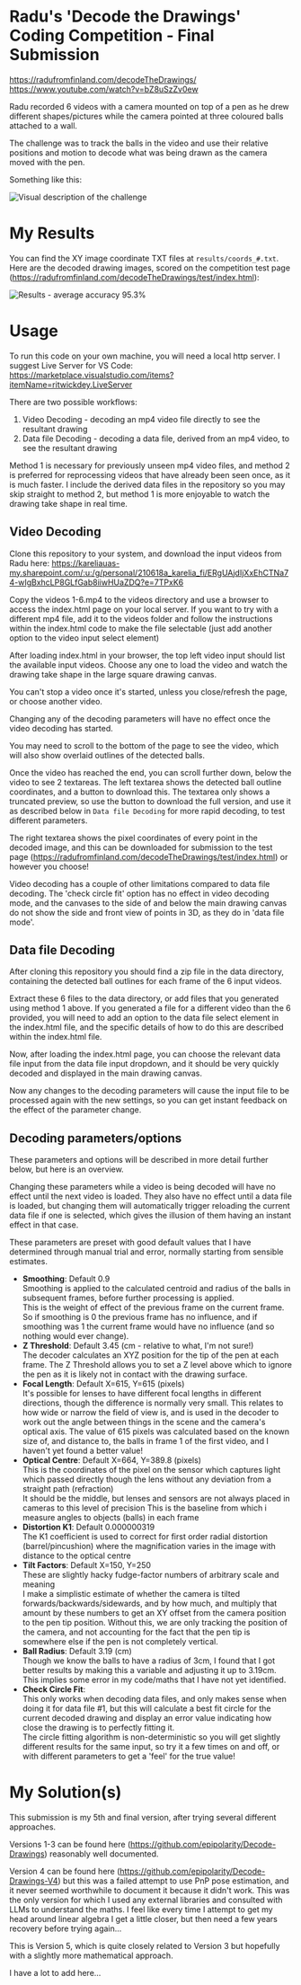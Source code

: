 # Radu's 'Decode the Drawings' Coding Competition - Final Submission

<https://radufromfinland.com/decodeTheDrawings/>  
<https://www.youtube.com/watch?v=bZ8uSzZv0ew>

Radu recorded 6 videos with a camera mounted on top of a pen as he drew different shapes/pictures while the camera pointed at three coloured balls attached to a wall.

The challenge was to track the balls in the video and use their relative positions and motion to decode what was being drawn as the camera moved with the pen.

Something like this:

<img src="images/visual_documentation.png" alt="Visual description of the challenge" title="Visual description of the challenge" />


# My Results

You can find the XY image coordinate TXT files at `results/coords_#.txt`. Here are the decoded drawing images, scored on the competition test page (<https://radufromfinland.com/decodeTheDrawings/test/index.html>):

<img src="results/20250731 results v2.png" alt="Results - average accuracy 95.3%" title="Results - average accuracy 95.3%" />

# Usage

To run this code on your own machine, you will need a local http server. I suggest Live Server for VS Code: <https://marketplace.visualstudio.com/items?itemName=ritwickdey.LiveServer>

There are two possible workflows:

1. Video Decoding - decoding an mp4 video file directly to see the resultant drawing
2. Data file Decoding - decoding a data file, derived from an mp4 video, to see the resultant drawing

Method 1 is necessary for previously unseen mp4 video files, and method 2 is preferred for reprocessing videos that have already been seen once, as it is much faster. I include the derived data files in the repository so you may skip straight to method 2, but method 1 is more enjoyable to watch the drawing take shape in real time.

## Video Decoding

Clone this repository to your system, and download the input videos from Radu here: https://kareliauas-my.sharepoint.com/:u:/g/personal/210618a_karelia_fi/ERgUAjdIjXxEhCTNa74-wIgBxhcLP8GLfGab8iiwHUaZDQ?e=7TPxK6

Copy the videos 1-6.mp4 to the videos directory and use a browser to access the index.html page on your local server. If you want to try with a different mp4 file, add it to the videos folder and follow the instructions within the index.html code to make the file selectable (just add another option to the video input select element)

After loading index.html in your browser, the top left video input should list the available input videos. Choose any one to load the video and watch the drawing take shape in the large square drawing canvas. 

You can't stop a video once it's started, unless you close/refresh the page, or choose another video.

Changing any of the decoding parameters will have no effect once the video decoding has started.

You may need to scroll to the bottom of the page to see the video, which will also show overlaid outlines of the detected balls.

Once the video has reached the end, you can scroll further down, below the video to see 2 textareas. The left textarea shows the detected ball outline coordinates, and a button to download this. The textarea only shows a truncated preview, so use the button to download the full version, and use it as described below in `Data file Decoding` for more rapid decoding, to test different parameters.

The right textarea shows the pixel coordinates of every point in the decoded image, and this can be downloaded for submission to the test page (<https://radufromfinland.com/decodeTheDrawings/test/index.html>) or however you choose!

Video decoding has a couple of other limitations compared to data file decoding. The 'check circle fit' option has no effect in video decoding mode, and the canvases to the side of and below the main drawing canvas do not show the side and front view of points in 3D, as they do in 'data file mode'.

## Data file Decoding

After cloning this repository you should find a zip file in the data directory, containing the detected ball outlines for each frame of the 6 input videos.

Extract these 6 files to the data directory, or add files that you generated using method 1 above. If you generated a file for a different video than the 6 provided, you will need to add an option to the data file select element in the index.html file, and the specific details of how to do this are described within the index.html file.

Now, after loading the index.html page, you can choose the relevant data file input from the data file input dropdown, and it should be very quickly decoded and displayed in the main drawing canvas.

Now any changes to the decoding parameters will cause the input file to be processed again with the new settings, so you can get instant feedback on the effect of the parameter change.

## Decoding parameters/options

These parameters and options will be described in more detail further below, but here is an overview.

Changing these parameters while a video is being decoded will have no effect until the next video is loaded. They also have no effect until a data file is loaded, but changing them will automatically trigger reloading the current data file if one is selected, which gives the illusion of them having an instant effect in that case.

These parameters are preset with good default values that I have determined through manual trial and error, normally starting from sensible estimates.

- **Smoothing**: Default 0.9  
Smoothing is applied to the calculated centroid and radius of the balls in subsequent frames, before further processing is applied.  
This is the weight of effect of the previous frame on the current frame. So if smoothing is 0 the previous frame has no influence, and if smoothing was 1 the current frame would have no influence (and so nothing would ever change). 
- **Z Threshold**: Default 3.45 (cm - relative to what, I'm not sure!)  
The decoder calculates an XYZ position for the tip of the pen at each frame. The Z Threshold allows you to set a Z level above which to ignore the pen as it is likely not in contact with the drawing surface.
- **Focal Length**: Default X=615, Y=615 (pixels)  
It's possible for lenses to have different focal lengths in different directions, though the difference is normally very small. This relates to how wide or narrow the field of view is, and is used in the decoder to work out the angle between things in the scene and the camera's optical axis. The value of 615 pixels was calculated based on the known size of, and distance to, the balls in frame 1 of the first video, and I haven't yet found a better value!
- **Optical Centre**: Default X=664, Y=389.8 (pixels)  
This is the coordinates of the pixel on the sensor which captures light which passed directly though the lens without any deviation from a straight path (refraction)  
It should be the middle, but lenses and sensors are not always placed in cameras to this level of precision
This is the baseline from which i measure angles to objects (balls) in each frame
- **Distortion K1**: Default 0.000000319  
The K1 coefficient is used to correct for first order radial distortion (barrel/pincushion) where the magnification varies in the image with distance to the optical centre
- **Tilt Factors**: Default X=150, Y=250  
These are slightly hacky fudge-factor numbers of arbitrary scale and meaning  
I make a simplistic estimate of whether the camera is tilted forwards/backwards/sidewards, and by how much, and multiply that amount by these numbers to get an XY offset from the camera position to the pen tip position.
Without this, we are only tracking the position of the camera, and not accounting for the fact that the pen tip is somewhere else if the pen is not completely vertical.
- **Ball Radius**: Default 3.19 (cm)  
Though we know the balls to have a radius of 3cm, I found that I got better results by making this a variable and adjusting it up to 3.19cm. This implies some error in my code/maths that I have not yet identified.
- **Check Circle Fit**:  
This only works when decoding data files, and only makes sense when doing it for data file #1, but this will calculate a best fit circle for the current decoded drawing and display an error value indicating how close the drawing is to perfectly fitting it.  
The circle fitting algorithm is non-deterministic so you will get slightly different results for the same input, so try it a few times on and off, or with different parameters to get a 'feel' for the true value!


# My Solution(s)

This submission is my 5th and final version, after trying several different approaches. 

Versions 1-3 can be found here (<https://github.com/epipolarity/Decode-Drawings>) reasonably well documented.

Version 4 can be found here (<https://github.com/epipolarity/Decode-Drawings-V4>) but this was a failed attempt to use PnP pose estimation, and it never seemed worthwhile to document it because it didn't work. This was the only version for which I used any external libraries and consulted with LLMs to understand the maths. I feel like every time I attempt to get my head around linear algebra I get a little closer, but then need a few years recovery before trying again...

This is Version 5, which is quite closely related to Version 3 but hopefully with a slightly more mathematical approach.

I have a lot to add here...